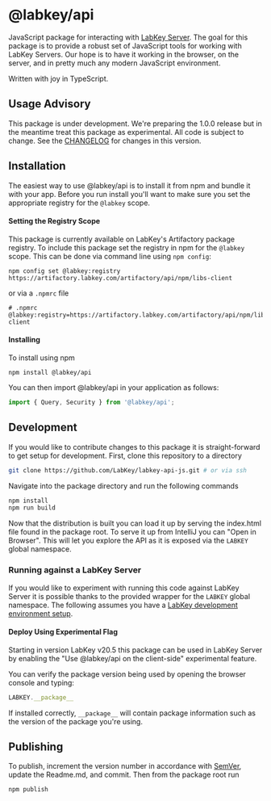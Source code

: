 # @labkey/api

JavaScript package for interacting with [LabKey Server](https://www.labkey.com/). The goal for this package is to 
provide a robust set of JavaScript tools for working with LabKey Servers. Our hope is to have it working in the 
browser, on the server, and in pretty much any modern JavaScript environment.

Written with joy in TypeScript.

## Usage Advisory

This package is under development. We're preparing the 1.0.0 release but in the meantime treat this package as 
experimental. All code is subject to change. See the [CHANGELOG](CHANGELOG.md) for changes in this version.

## Installation

The easiest way to use @labkey/api is to install it from npm and bundle it with your app. Before you run install 
you'll want to make sure you set the appropriate registry for the `@labkey` scope.

#### Setting the Registry Scope

This package is currently available on LabKey's Artifactory package registry. To include this package set the registry 
in npm for the `@labkey` scope. This can be done via command line using `npm config`:
```
npm config set @labkey:registry https://artifactory.labkey.com/artifactory/api/npm/libs-client
```
or via a `.npmrc` file
```
# .npmrc
@labkey:registry=https://artifactory.labkey.com/artifactory/api/npm/libs-client
```

#### Installing

To install using npm
```
npm install @labkey/api
```
You can then import @labkey/api in your application as follows:
```js
import { Query, Security } from '@labkey/api';
```

## Development

If you would like to contribute changes to this package it is straight-forward to get setup for development. 
First, clone this repository to a directory

```sh
git clone https://github.com/LabKey/labkey-api-js.git # or via ssh
```

Navigate into the package directory and run the following commands

```sh
npm install
npm run build
```

Now that the distribution is built you can load it up by serving the index.html file found in the package root. To 
serve it up from IntelliJ you can "Open in Browser". This will let you explore the API as it is exposed via 
the `LABKEY` global namespace.

### Running against a LabKey Server

If you would like to experiment with running this code against LabKey Server it is possible thanks to the provided 
wrapper for the `LABKEY` global namespace. The following assumes you have a 
[LabKey development environment setup](https://www.labkey.org/Documentation/wiki-page.view?name=devMachine).

#### Deploy Using Experimental Flag

Starting in version LabKey v20.5 this package can be used in LabKey Server by enabling 
the "Use @labkey/api on the client-side" experimental feature.

You can verify the package version being used by opening the browser console and typing:

```js
LABKEY.__package__
```

If installed correctly, `__package__` will contain package information such as the version of the package you're using.

## Publishing

To publish, increment the version number in accordance with [SemVer](https://semver.org/), update the Readme.md, 
and commit. Then from the package root run

```sh
npm publish
```
